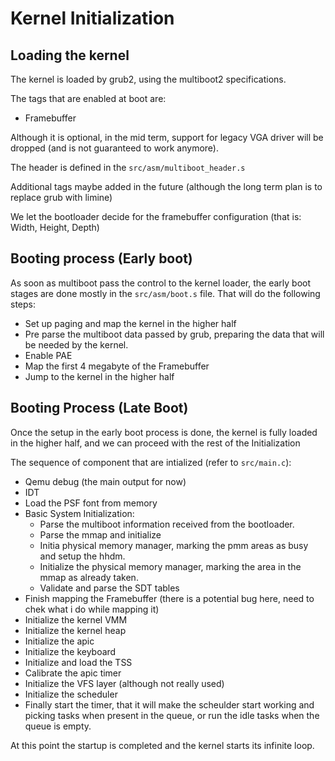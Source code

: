 #  Kernel Initialization

## Loading the kernel

The kernel is loaded by grub2, using the multiboot2 specifications.

The tags that are enabled at boot are:

* Framebuffer

Although it is optional, in the mid term, support for legacy VGA driver will be dropped (and is not guaranteed to work anymore).

The header is defined in the `src/asm/multiboot_header.s`

Additional tags maybe added in the future (although the long term plan is to replace grub with limine)

We let the bootloader decide for the framebuffer configuration (that is: Width, Height, Depth)

## Booting process (Early boot)

As soon as multiboot pass the control to the kernel loader, the early boot stages are done mostly in the `src/asm/boot.s` file. That will do the following steps:

* Set up paging and map the kernel in the higher half
* Pre parse the multiboot data passed by grub, preparing the data that will be needed by the kernel.
* Enable PAE
* Map the first 4 megabyte of the Framebuffer
* Jump to the kernel in  the higher half

## Booting Process (Late Boot)

Once the setup in the early boot process is done,  the kernel is fully loaded in the higher half, and we can proceed with the rest of the Initialization

The sequence of component that are intialized (refer to `src/main.c`):

* Qemu debug (the main output for now)
* IDT
* Load the PSF font from memory
* Basic System Initialization:
    - Parse the multiboot information received from the bootloader.
    - Parse the mmap and initialize
    - Initia physical memory manager, marking the pmm areas as busy and setup the hhdm.
    - Initialize the physical memory manager, marking the area in the mmap as already taken.
    - Validate and parse the SDT tables
* Finish mapping the Framebuffer (there is a potential bug here, need to chek what i do while mapping it)
* Initialize the kernel VMM
* Initialize the kernel heap
* Initialize the apic
* Initialize the keyboard
* Initialize and load the TSS
* Calibrate the apic timer
* Initialize the VFS layer (although not really used)
* Initialize the scheduler
* Finally start the timer, that it will make the scheulder start working and picking tasks when present in the queue, or run the idle tasks when the queue is empty.

At this point the startup is completed and the kernel starts its infinite loop.
